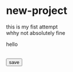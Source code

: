 # new-project
this is my fist  attempt
<br>whhy not absolutely fine<br>
<p> hello</p><br>
<button>save</button>
